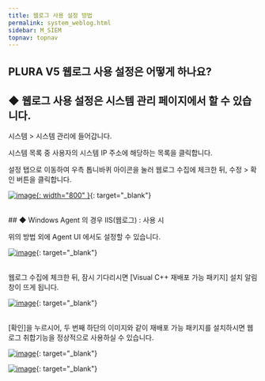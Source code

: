 ```yaml
---
title: 웹로그 사용 설정 방법
permalink: system_weblog.html
sidebar: M_SIEM
topnav: topnav
---
```


## PLURA V5 웹로그 사용 설정은 어떻게 하나요?

 

## ◆ 웹로그 사용 설정은 시스템 관리 페이지에서 할 수 있습니다.

시스템 > 시스템 관리에 들어갑니다.

시스템 목록 중 사용자의 시스템 IP 주소에 해당하는 목록을 클릭합니다.

설정 탭으로 이동하여 우측 톱니바퀴 아이콘을 눌러 웹로그 수집에 체크한 뒤, 수정 > 확인 버튼을 클릭합니다.

[![image](/docs/images/Manual/siem/weblog/1.png){: width="800" }](/docs/images/Manual/siem/weblog/1.png){: target="_blank"}

 
<br />
## ◆ Windows Agent 의 경우 IIS(웹로그) : 사용 시

위의 방법 외에 Agent UI 에서도 설정할 수 있습니다.

[![image](/docs/images/Manual/siem/weblog/2.png)](/docs/images/Manual/siem/weblog/2.png){: target="_blank"}

<br />
웹로그 수집에 체크한 뒤, 잠시 기다리시면 [Visual C++ 재배포 가능 패키지] 설치 알림 창이 뜨게 됩니다.
<br />

[![image](/docs/images/Manual/siem/weblog/3.png)](/docs/images/Manual/siem/weblog/3.png){: target="_blank"}

<br />
[확인]을 누르시어, 두 번째 하단의 이미지와 같이 재배포 가능 패키지를 설치하시면 웹 로그 취합기능을 정상적으로 사용하실 수 있습니다.
<br />

   [![image](/docs/images/Manual/siem/weblog/4.png)](/docs/images/Manual/siem/weblog/4.png){: target="_blank"}
<br />

   [![image](/docs/images/Manual/siem/weblog/5.png)](/docs/images/Manual/siem/weblog/5.png){: target="_blank"}